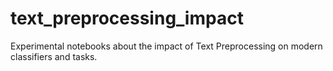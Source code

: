 # text_preprocessing_impact
Experimental notebooks about the impact of Text Preprocessing on modern classifiers and tasks.
